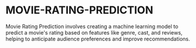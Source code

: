 # MOVIE-RATING-PREDICTION
Movie Rating Prediction involves creating a machine learning model to predict a movie's rating based on features like genre, cast, and reviews, helping to anticipate audience preferences and improve recommendations.
